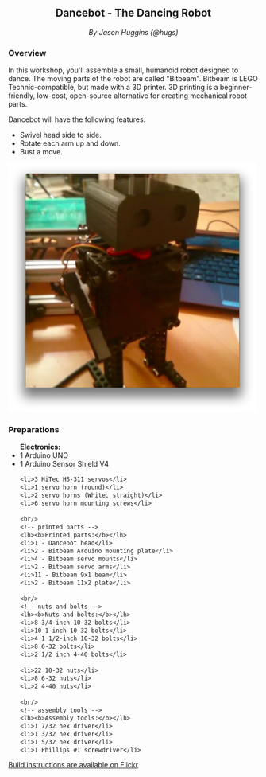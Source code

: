 <center>
<h2>Dancebot - The Dancing Robot</h2>
<i>By Jason Huggins (@hugs)</i>
</center>

<h3>Overview</h3>

<p>
In this workshop, you'll assemble a small, humanoid robot designed to dance. The moving parts of the robot are called "Bitbeam". Bitbeam is LEGO Technic-compatible, but made with a 3D printer. 3D printing is a beginner-friendly, low-cost, open-source alternative for creating mechanical robot parts.
<p>

<p>Dancebot will have the following features:
<ul>
    <li>Swivel head side to side.</li>
    <li>Rotate each arm up and down.</li>
    <li>Bust a move.</li>
</ul>
</p>

<p>
<img src="img/dancing-nodebot.png" width="500px"/>
</p>

 

### Preparations
  
<ul>
    <!-- electronics -->
    <lh><b>Electronics:</b></lh>
    <li>1 Arduino UNO</li>
    <li>1 Arduino Sensor Shield V4</li>

    <li>3 HiTec HS-311 servos</li>
    <li>1 servo horn (round)</li>
    <li>2 servo horns (White, straight)</li>
    <li>6 servo horn mounting screws</li>

    <br/>
    <!-- printed parts -->
    <lh><b>Printed parts:</b></lh>
    <li>1 - Dancebot head</li>
    <li>2 - Bitbeam Arduino mounting plate</li>
    <li>4 - Bitbeam servo mounts</li>
    <li>2 - Bitbeam servo arms</li>
    <li>11 - Bitbeam 9x1 beam</li>
    <li>2 - Bitbeam 11x2 plate</li>

    <br/>
    <!-- nuts and bolts -->
    <lh><b>Nuts and bolts:</b></lh>    
    <li>8 3/4-inch 10-32 bolts</li>    
    <li>10 1-inch 10-32 bolts</li>
    <li>4 1 1/2-inch 10-32 bolts</li>
    <li>8 6-32 bolts</li>
    <li>2 1/2 inch 4-40 bolts</li>

    <li>22 10-32 nuts</li>    
    <li>8 6-32 nuts</li>
    <li>2 4-40 nuts</li>

    <br/>
    <!-- assembly tools -->
    <lh><b>Assembly tools:</b></lh>        
    <li>1 7/32 hex driver</li>
    <li>1 3/32 hex driver</li>
    <li>1 5/32 hex driver</li>        
    <li>1 Phillips #1 screwdriver</li>

</ul> 

[Build instructions are available on Flickr](http://www.flickr.com/photos/68386867@N05/sets/72157642481371803/)
